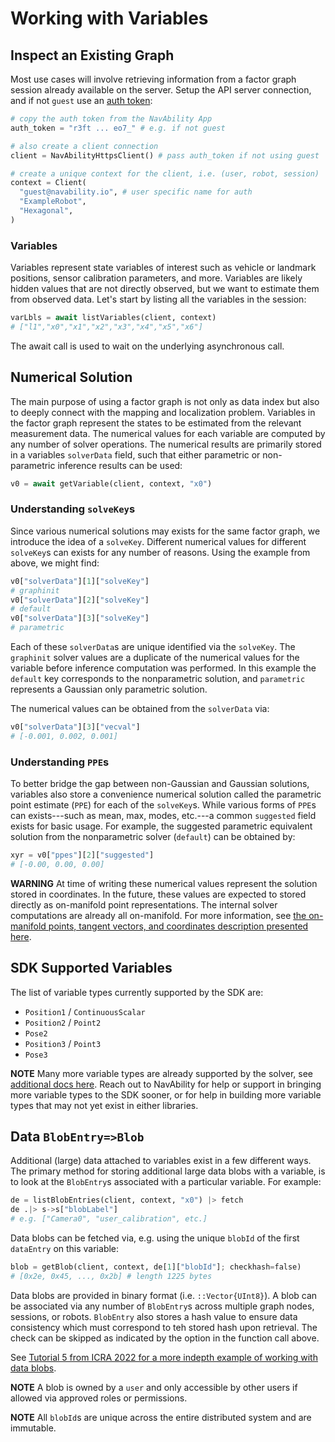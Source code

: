 # Working with Variables

## Inspect an Existing Graph

Most use cases will involve retrieving information from a factor graph session already available on the server.  Setup the API server connection, and if not `guest` use an [auth token][nva-app-auth]:
```python
# copy the auth token from the NavAbility App
auth_token = "r3ft ... eo7_" # e.g. if not guest

# also create a client connection
client = NavAbilityHttpsClient() # pass auth_token if not using guest

# create a unique context for the client, i.e. (user, robot, session)
context = Client(
  "guest@navability.io", # user specific name for auth
  "ExampleRobot",
  "Hexagonal",
)
```

<!-- ```@docs
NavAbilityHttpsClient
Client
``` -->

### Variables

Variables represent state variables of interest such as vehicle or landmark positions, sensor calibration parameters, and more. Variables are likely hidden values that are not directly observed, but we want to estimate them from observed data.  Let's start by listing all the variables in the session:
```python
varLbls = await listVariables(client, context)
# ["l1","x0","x1","x2","x3","x4","x5","x6"]
```

The await call is used to wait on the underlying asynchronous call.

<!-- ```@docs
listVariables
``` -->

## Numerical Solution

The main purpose of using a factor graph is not only as data index but also to deeply connect with the mapping and localization problem.  Variables in the factor graph represent the states to be estimated from the relevant measurement data.  The numerical values for each variable are computed by any number of solver operations.  The numerical results are primarily stored in a variables `solverData` field, such that either parametric or non-parametric inference results can be used:
```python
v0 = await getVariable(client, context, "x0")
```

<!-- ```@docs
getVariable
``` -->

### Understanding `solveKey`s

Since various numerical solutions may exists for the same factor graph, we introduce the idea of a `solveKey`.  Different numerical values for different `solveKey`s can exists for any number of reasons.  Using the example from above, we might find:
```python
v0["solverData"][1]["solveKey"]
# graphinit
v0["solverData"][2]["solveKey"]
# default
v0["solverData"][3]["solveKey"]
# parametric
```

Each of these `solverData`s are unique identified via the `solveKey`.  The `graphinit` solver values are a duplicate of the numerical values for the variable before inference computation was performed.  In this example the `default` key corresponds to the nonparametric solution, and `parametric` represents a Gaussian only parametric solution.

The numerical values can be obtained from the `solverData` via:
```python
v0["solverData"][3]["vecval"]
# [-0.001, 0.002, 0.001]
```

### Understanding `PPE`s

To better bridge the gap between non-Gaussian and Gaussian solutions, variables also store a convenience numerical solution called the parametric point estimate (`PPE`) for each of the `solveKey`s.  While various forms of `PPE`s can exists---such as mean, max, modes, etc.---a common `suggested` field exists for basic usage.  For example, the suggested parametric equivalent solution from the nonparametric solver (`default`) can be obtained by:
```python
xyr = v0["ppes"][2]["suggested"]
# [-0.00, 0.00, 0.00]
```

**WARNING** At time of writing these numerical values represent the solution stored in coordinates.  In the future, these values are expected to stored directly as on-manifold point representations.  The internal solver computations are already all on-manifold.  For more information, see [the on-manifold points, tangent vectors, and coordinates description presented here][cjl-docs-mani].

## SDK Supported Variables

The list of variable types currently supported by the SDK are:
- `Position1` / `ContinuousScalar`
- `Position2` / `Point2`
- `Pose2`
- `Position3` / `Point3`
- `Pose3`

**NOTE** Many more variable types are already supported by the solver, see [additional docs here](https://juliarobotics.org/Caesar.jl/latest/concepts/available_varfacs/).  Reach out to NavAbility for help or support in bringing more variable types to the SDK sooner, or for help in building more variable types that may not yet exist in either libraries.

## Data `BlobEntry=>Blob`

Additional (large) data attached to variables exist in a few different ways.  The primary method for storing additional large data blobs with a variable, is to look at the `BlobEntry`s associated with a particular variable.  For example:
```python
de = listBlobEntries(client, context, "x0") |> fetch
de .|> s->s["blobLabel"]
# e.g. ["Camera0", "user_calibration", etc.]
```

Data blobs can be fetched via, e.g. using the unique `blobId` of the first `dataEntry` on this variable:
```python
blob = getBlob(client, context, de[1]["blobId"]; checkhash=false)
# [0x2e, 0x45, ..., 0x2b] # length 1225 bytes
```

Data blobs are provided in binary format (i.e. `::Vector{UInt8}`).  A blob can be associated via any number of `BlobEntry`s across multiple graph nodes, sessions, or robots.  `BlobEntry` also stores a hash value to ensure data consistency which must correspond to teh stored hash upon retrieval.  The check can be skipped as indicated by the option in the function call above.

See [Tutorial 5 from ICRA 2022 for a more indepth example of working with data blobs](https://app.navability.io/get-started/tutorials/icra-5-marineexample).

**NOTE** A blob is owned by a `user` and only accessible by other users if allowed via approved roles or permissions.


**NOTE** All `blobId`s are unique across the entire distributed system and are immutable.

<!-- ```@docs
listBlobEntries
getBlob
``` -->

[nva-app-auth]: https://app.navability.io/edge/connect
[cjl-docs-mani]: https://juliarobotics.org/Caesar.jl/latest/concepts/using_manifolds/
